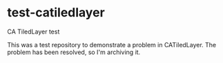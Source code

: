 # test-catiledlayer
CA TiledLayer test

This was a test repository to demonstrate a problem in CATiledLayer. The problem has been resolved, so I'm archiving it.
